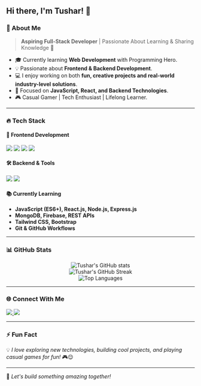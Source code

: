 ## Hi there, I'm Tushar! 👋  

### 🚀 About Me
> **Aspiring Full-Stack Developer** | Passionate About Learning & Sharing Knowledge 🚀

- 🎓 Currently learning **Web Development** with Programming Hero.  
- 💡 Passionate about **Frontend & Backend Development**.
- 💻 I enjoy working on both **fun, creative projects and real-world industry-level solutions**.
- 🎯 Focused on **JavaScript, React, and Backend Technologies**.
- 🎮 Casual Gamer | Tech Enthusiast | Lifelong Learner.

---

### 🔥 Tech Stack

#### 🚀 Frontend Development
<p align="left">
  <img src="https://img.shields.io/badge/HTML5-%23E34F26.svg?style=for-the-badge&logo=html5&logoColor=white" />
  <img src="https://img.shields.io/badge/CSS3-%231572B6.svg?style=for-the-badge&logo=css3&logoColor=white" />
  <img src="https://img.shields.io/badge/JavaScript-%23F7DF1E.svg?style=for-the-badge&logo=javascript&logoColor=black" />
  <img src="https://img.shields.io/badge/Webflow-%2300A4E4.svg?style=for-the-badge&logo=webflow&logoColor=white" />
<!--   <img src="https://img.shields.io/badge/React-%2361DAFB.svg?style=for-the-badge&logo=react&logoColor=black" /> -->
</p>

#### 🛠 Backend & Tools
<p align="left">
  <img src="https://img.shields.io/badge/Git-%23F05032.svg?style=for-the-badge&logo=git&logoColor=white" />
  <img src="https://img.shields.io/badge/GitHub-%23181717.svg?style=for-the-badge&logo=github&logoColor=white" />
<!--   <img src="https://img.shields.io/badge/WordPress-%23117AC9.svg?style=for-the-badge&logo=wordpress&logoColor=white" />
  <img src="https://img.shields.io/badge/Node.js-%23339933.svg?style=for-the-badge&logo=node.js&logoColor=white" />
  <img src="https://img.shields.io/badge/Express.js-%23000000.svg?style=for-the-badge&logo=express&logoColor=white" /> -->
</p>

#### 📚 Currently Learning
- **JavaScript (ES6+), React.js, Node.js, Express.js**
- **MongoDB, Firebase, REST APIs**
- **Tailwind CSS, Bootstrap**
- **Git & GitHub Workflows**

---

### 📊 GitHub Stats
<div align="center">
  <img src="https://github-readme-stats.vercel.app/api?username=iktushar01&show_icons=true&theme=radical&count_private=true" alt="Tushar's GitHub stats" />
  <br>
  <img src="https://github-readme-streak-stats.herokuapp.com/?user=iktushar01&theme=radical" alt="Tushar's GitHub Streak" />
  <br>
  <img src="https://github-readme-stats.vercel.app/api/top-langs/?username=iktushar01&layout=compact&theme=radical" alt="Top Languages" />
</div>

---

### 🌐 Connect With Me
<p align="left">
  <a href="https://www.linkedin.com/in/iktushar01/" target="_blank">
    <img src="https://img.shields.io/badge/LinkedIn-%230077B5.svg?style=for-the-badge&logo=linkedin&logoColor=white" />
  </a>
  <a href="https://www.facebook.com/ibrahim.khalil.tushar.2024" target="_blank">
    <img src="https://img.shields.io/badge/Facebook-%231877F2.svg?style=for-the-badge&logo=facebook&logoColor=white" />
  </a>
</p>

---

### ⚡ Fun Fact
💡 *I love exploring new technologies, building cool projects, and playing casual games for fun!* 🎮😌

---

🚀 *Let's build something amazing together!*
